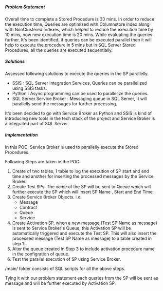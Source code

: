 ##### Problem Statement
Overall time to complete a Stored Procedure is 30 mins. In order to reduce the execution time, Queries are optimized with Columnstore index along with NonClustered Indexes, which helped to reduce the execution time by 10 mins, now new execution time is 20 mins. While evaluating the queries further, It's been identified, if queries can be executed parallel then it will help to execute the procedure in 5 mins but in SQL Server Stored Procedures, all the queries are executed sequentially.


##### Solutions
Assessed following solutions to execute the queries in the SP parallelly.
 - SSIS : SQL Server Integration Services, Queries can be parallelized using SSIS tasks.
 - Python : Async programming can be used to parallelize the queries.
 - SQL Server Service Broker : Messaging queue in SQL Server, It will parallelly send the messages for further processing.

It's been decided to go with Service Broker as Python and SSIS is kind of introducing new tools in the tech stack of the project and Service Broker is a integrated part of SQL Server. 


##### Implementation
In this POC, Service Broker is used to parallelly execute the Stored Procedures. 

Following Steps are taken in the POC:
1. Create of two tables, 1 table to log the execution of SP start and end time and another for inserting the processed messages by the Service Broker.
2. Create Test SPs. The name of the SP will be sent to Queue which will further execute the SP which will insert SP Name , Start and End Time.
3. Create Service Broker Objects. i.e.
     - Message
     - Contract
     - Queue
     - Service
 4. Create Activation SP, when a new message (Test SP Name as message) is sent to Service Broker's Queue, this Activation SP will be automatically triggered and execute the Test SP. This will also insert the processed message (Test SP Name as message) to a table created in step 1. 
 5. Alter the queue created in Step 3 to include activation procedure name in the configration of queue.
 6. Test the parallel execution of SP using Service Broker.

/main/ folder consists of SQL scripts for all the above steps.

Tying it with our problem statement each queries from the SP will be sent as message and will be further executed by Activation SP.